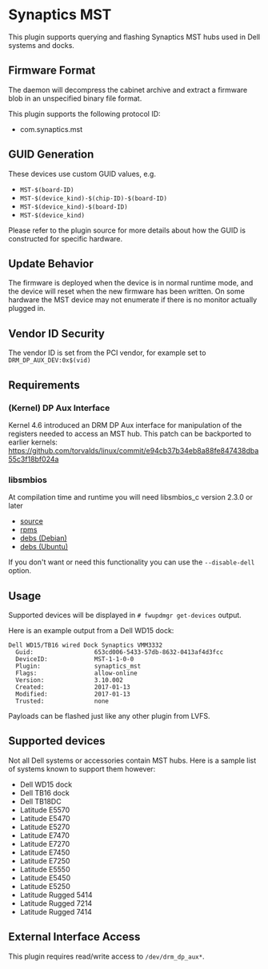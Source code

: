 # Synaptics MST

This plugin supports querying and flashing Synaptics MST hubs used in Dell systems
and docks.

## Firmware Format

The daemon will decompress the cabinet archive and extract a firmware blob in
an unspecified binary file format.

This plugin supports the following protocol ID:

* com.synaptics.mst

## GUID Generation

These devices use custom GUID values, e.g.

* `MST-$(board-ID)`
* `MST-$(device_kind)-$(chip-ID)-$(board-ID)`
* `MST-$(device_kind)-$(board-ID)`
* `MST-$(device_kind)`

Please refer to the plugin source for more details about how the GUID is
constructed for specific hardware.

## Update Behavior

The firmware is deployed when the device is in normal runtime mode, and the
device will reset when the new firmware has been written. On some hardware the
MST device may not enumerate if there is no monitor actually plugged in.

## Vendor ID Security

The vendor ID is set from the PCI vendor, for example set to `DRM_DP_AUX_DEV:0x$(vid)`

## Requirements

### (Kernel) DP Aux Interface

Kernel 4.6 introduced an DRM DP Aux interface for manipulation of the registers
needed to access an MST hub.
This patch can be backported to earlier kernels:
<https://github.com/torvalds/linux/commit/e94cb37b34eb8a88fe847438dba55c3f18bf024a>

### libsmbios

At compilation time and runtime you will need libsmbios_c version 2.3.0 or later

* [source](https://github.com/dell/libsmbios)
* [rpms](https://apps.fedoraproject.org/packages/libsmbios)
* [debs (Debian)](http://tracker.debian.org/pkg/libsmbios)
* [debs (Ubuntu)](http://launchpad.net/ubuntu/+source/libsmbios)

If you don't want or need this functionality you can use the
`--disable-dell` option.

## Usage

Supported devices will be displayed in `# fwupdmgr get-devices` output.

Here is an example output from a Dell WD15 dock:

```text
Dell WD15/TB16 wired Dock Synaptics VMM3332
  Guid:                 653cd006-5433-57db-8632-0413af4d3fcc
  DeviceID:             MST-1-1-0-0
  Plugin:               synaptics_mst
  Flags:                allow-online
  Version:              3.10.002
  Created:              2017-01-13
  Modified:             2017-01-13
  Trusted:              none
```

Payloads can be flashed just like any other plugin from LVFS.

## Supported devices

Not all Dell systems or accessories contain MST hubs.
Here is a sample list of systems known to support them however:

* Dell WD15 dock
* Dell TB16 dock
* Dell TB18DC
* Latitude E5570
* Latitude E5470
* Latitude E5270
* Latitude E7470
* Latitude E7270
* Latitude E7450
* Latitude E7250
* Latitude E5550
* Latitude E5450
* Latitude E5250
* Latitude Rugged 5414
* Latitude Rugged 7214
* Latitude Rugged 7414

## External Interface Access

This plugin requires read/write access to `/dev/drm_dp_aux*`.
